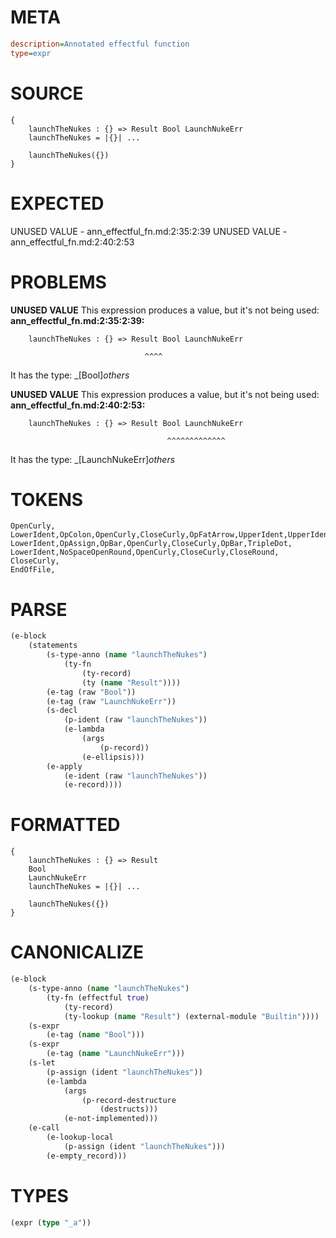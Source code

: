 # META
~~~ini
description=Annotated effectful function
type=expr
~~~
# SOURCE
~~~roc
{
    launchTheNukes : {} => Result Bool LaunchNukeErr
    launchTheNukes = |{}| ...

    launchTheNukes({})
}
~~~
# EXPECTED
UNUSED VALUE - ann_effectful_fn.md:2:35:2:39
UNUSED VALUE - ann_effectful_fn.md:2:40:2:53
# PROBLEMS
**UNUSED VALUE**
This expression produces a value, but it's not being used:
**ann_effectful_fn.md:2:35:2:39:**
```roc
    launchTheNukes : {} => Result Bool LaunchNukeErr
```
                                  ^^^^

It has the type:
    _[Bool]_others_

**UNUSED VALUE**
This expression produces a value, but it's not being used:
**ann_effectful_fn.md:2:40:2:53:**
```roc
    launchTheNukes : {} => Result Bool LaunchNukeErr
```
                                       ^^^^^^^^^^^^^

It has the type:
    _[LaunchNukeErr]_others_

# TOKENS
~~~zig
OpenCurly,
LowerIdent,OpColon,OpenCurly,CloseCurly,OpFatArrow,UpperIdent,UpperIdent,UpperIdent,
LowerIdent,OpAssign,OpBar,OpenCurly,CloseCurly,OpBar,TripleDot,
LowerIdent,NoSpaceOpenRound,OpenCurly,CloseCurly,CloseRound,
CloseCurly,
EndOfFile,
~~~
# PARSE
~~~clojure
(e-block
	(statements
		(s-type-anno (name "launchTheNukes")
			(ty-fn
				(ty-record)
				(ty (name "Result"))))
		(e-tag (raw "Bool"))
		(e-tag (raw "LaunchNukeErr"))
		(s-decl
			(p-ident (raw "launchTheNukes"))
			(e-lambda
				(args
					(p-record))
				(e-ellipsis)))
		(e-apply
			(e-ident (raw "launchTheNukes"))
			(e-record))))
~~~
# FORMATTED
~~~roc
{
	launchTheNukes : {} => Result
	Bool
	LaunchNukeErr
	launchTheNukes = |{}| ...

	launchTheNukes({})
}
~~~
# CANONICALIZE
~~~clojure
(e-block
	(s-type-anno (name "launchTheNukes")
		(ty-fn (effectful true)
			(ty-record)
			(ty-lookup (name "Result") (external-module "Builtin"))))
	(s-expr
		(e-tag (name "Bool")))
	(s-expr
		(e-tag (name "LaunchNukeErr")))
	(s-let
		(p-assign (ident "launchTheNukes"))
		(e-lambda
			(args
				(p-record-destructure
					(destructs)))
			(e-not-implemented)))
	(e-call
		(e-lookup-local
			(p-assign (ident "launchTheNukes")))
		(e-empty_record)))
~~~
# TYPES
~~~clojure
(expr (type "_a"))
~~~
